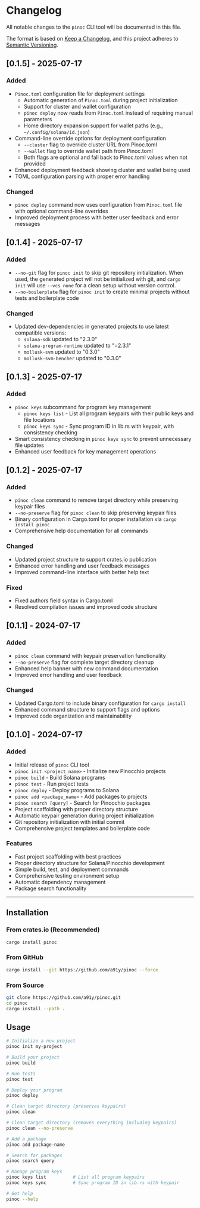 # Changelog

All notable changes to the `pinoc` CLI tool will be documented in this file.

The format is based on [Keep a Changelog](https://keepachangelog.com/en/1.0.0/),
and this project adheres to [Semantic Versioning](https://semver.org/spec/v2.0.0.html).

## [0.1.5] - 2025-07-17

### Added
- `Pinoc.toml` configuration file for deployment settings
  - Automatic generation of `Pinoc.toml` during project initialization
  - Support for cluster and wallet configuration
  - `pinoc deploy` now reads from `Pinoc.toml` instead of requiring manual parameters
  - Home directory expansion support for wallet paths (e.g., `~/.config/solana/id.json`)
- Command-line override options for deployment configuration
  - `--cluster` flag to override cluster URL from Pinoc.toml
  - `--wallet` flag to override wallet path from Pinoc.toml
  - Both flags are optional and fall back to Pinoc.toml values when not provided
- Enhanced deployment feedback showing cluster and wallet being used
- TOML configuration parsing with proper error handling

### Changed
- `pinoc deploy` command now uses configuration from `Pinoc.toml` file with optional command-line overrides
- Improved deployment process with better user feedback and error messages

## [0.1.4] - 2025-07-17

### Added
- `--no-git` flag for `pinoc init` to skip git repository initialization. When used, the generated project will not be initialized with git, and `cargo init` will use `--vcs none` for a clean setup without version control.
- `--no-boilerplate` flag for `pinoc init` to create minimal projects without tests and boilerplate code

### Changed
- Updated dev-dependencies in generated projects to use latest compatible versions:
  - `solana-sdk` updated to "2.3.0"
  - `solana-program-runtime` updated to "=2.3.1"
  - `mollusk-svm` updated to "0.3.0"
  - `mollusk-svm-bencher` updated to "0.3.0"

## [0.1.3] - 2025-07-17

### Added

- `pinoc keys` subcommand for program key management
  - `pinoc keys list` - List all program keypairs with their public keys and file locations
  - `pinoc keys sync` - Sync program ID in lib.rs with keypair, with consistency checking
- Smart consistency checking in `pinoc keys sync` to prevent unnecessary file updates
- Enhanced user feedback for key management operations

## [0.1.2] - 2025-07-17

### Added

- `pinoc clean` command to remove target directory while preserving keypair files
- `--no-preserve` flag for `pinoc clean` to skip preserving keypair files
- Binary configuration in Cargo.toml for proper installation via `cargo install pinoc`
- Comprehensive help documentation for all commands

### Changed

- Updated project structure to support crates.io publication
- Enhanced error handling and user feedback messages
- Improved command-line interface with better help text

### Fixed

- Fixed authors field syntax in Cargo.toml
- Resolved compilation issues and improved code structure

## [0.1.1] - 2024-07-17

### Added

- `pinoc clean` command with keypair preservation functionality
- `--no-preserve` flag for complete target directory cleanup
- Enhanced help banner with new command documentation
- Improved error handling and user feedback

### Changed

- Updated Cargo.toml to include binary configuration for `cargo install`
- Enhanced command structure to support flags and options
- Improved code organization and maintainability

## [0.1.0] - 2024-07-17

### Added

- Initial release of `pinoc` CLI tool
- `pinoc init <project_name>` - Initialize new Pinocchio projects
- `pinoc build` - Build Solana programs
- `pinoc test` - Run project tests
- `pinoc deploy` - Deploy programs to Solana
- `pinoc add <package_name>` - Add packages to projects
- `pinoc search [query]` - Search for Pinocchio packages
- Project scaffolding with proper directory structure
- Automatic keypair generation during project initialization
- Git repository initialization with initial commit
- Comprehensive project templates and boilerplate code

### Features

- Fast project scaffolding with best practices
- Proper directory structure for Solana/Pinocchio development
- Simple build, test, and deployment commands
- Comprehensive testing environment setup
- Automatic dependency management
- Package search functionality

---

## Installation

### From crates.io (Recommended)

```bash
cargo install pinoc
```

### From GitHub

```bash
cargo install --git https://github.com/a91y/pinoc --force
```

### From Source

```bash
git clone https://github.com/a91y/pinoc.git
cd pinoc
cargo install --path .
```

## Usage

```bash
# Initialize a new project
pinoc init my-project

# Build your project
pinoc build

# Run tests
pinoc test

# Deploy your program
pinoc deploy

# Clean target directory (preserves keypairs)
pinoc clean

# Clean target directory (removes everything including keypairs)
pinoc clean --no-preserve

# Add a package
pinoc add package-name

# Search for packages
pinoc search query

# Manage program keys
pinoc keys list          # List all program keypairs
pinoc keys sync          # Sync program ID in lib.rs with keypair

# Get help
pinoc --help
```
